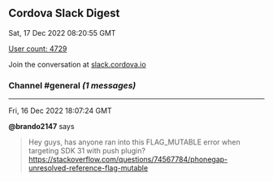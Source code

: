 ## Cordova Slack Digest
Sat, 17 Dec 2022 08:20:55 GMT

[User count: 4729](https://cordova.slack.com/)


Join the conversation at [slack.cordova.io](http://slack.cordova.io/)

### __Channel #general__ _(1 messages)_
---

Fri, 16 Dec 2022 18:07:24 GMT

__@brando2147__ says 
> Hey guys, has anyone ran into this FLAG_MUTABLE error when targeting SDK 31 with push plugin? <https://stackoverflow.com/questions/74567784/phonegap-unresolved-reference-flag-mutable>
> 
